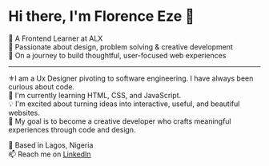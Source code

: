 <h1 align="start">Hi there, I'm Florence Eze 👋</h1>

<p align="start">
  🌟 A Frontend Learner at ALX <br>
  🎨 Passionate about design, problem solving & creative development <br>
  🚀 On a journey to build thoughtful, user-focused web experiences
</p>

---

⚜️I am a Ux Designer pivoting to software engineering. I have always been curious about code. <br>
🌱 I'm currently learning HTML, CSS, and JavaScript.  
💡 I'm excited about turning ideas into interactive, useful, and beautiful websites.  
🎯 My goal is to become a creative developer who crafts meaningful experiences through code and design.

📍 Based in Lagos, Nigeria  
📫 Reach me on [LinkedIn](https://www.linkedin.com/in/florence-eze-07049223a/)
